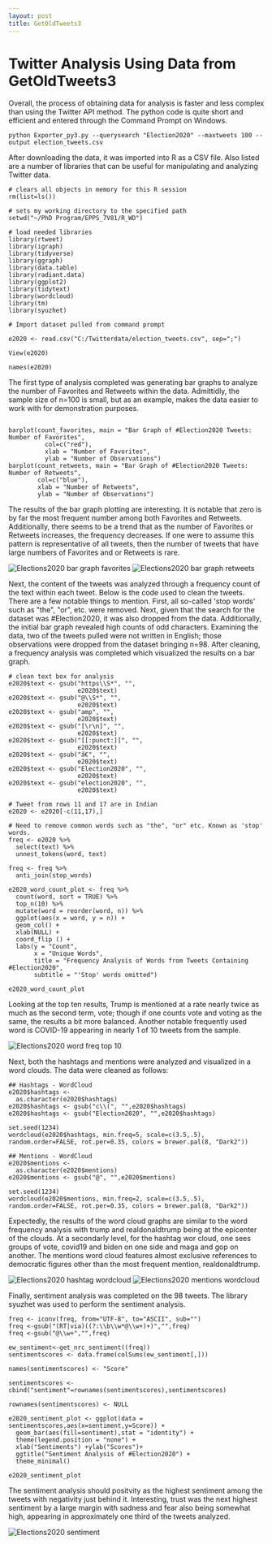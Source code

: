 ```yaml
---
layout: post
title: GetOldTweets3
---
```

# Twitter Analysis Using Data from GetOldTweets3

Overall, the process of obtaining data for analysis is faster and less complex than using the Twitter API method. The python code is quite short and efficient and entered through the Command Prompt on Windows.

<pre><code>python Exporter_py3.py --querysearch "Election2020" --maxtweets 100 --output election_tweets.csv
</code></pre>

After downloading the data, it was imported into R as a CSV file. Also listed are a number of libraries that can be useful for manipulating and analyzing Twitter data.

<pre><code># clears all objects in memory for this R session
rm(list=ls())

# sets my working directory to the specified path
setwd("~/PhD Program/EPPS_7V81/R_WD")

# load needed libraries
library(rtweet)
library(igraph)
library(tidyverse)
library(ggraph)
library(data.table)
library(radiant.data)
library(ggplot2)
library(tidytext)
library(wordcloud)
library(tm)
library(syuzhet)

# Import dataset pulled from command prompt

e2020 <- read.csv("C:/Twitterdata/election_tweets.csv", sep=";")

View(e2020)

names(e2020)
</code></pre>

The first type of analysis completed was generating bar graphs to analyze the number of Favorites and Retweets within the data. Admittidly, the sample size of n=100 is small, but as an example, makes the data easier to work with for demonstration purposes.

<pre><code>  
barplot(count_favorites, main = "Bar Graph of #Election2020 Tweets: Number of Favorites",
          col=c("red"),
          xlab = "Number of Favorites",
          ylab = "Number of Observations")
barplot(count_retweets, main = "Bar Graph of #Election2020 Tweets: Number of Retweets",
        col=c("blue"),
        xlab = "Number of Retweets",
        ylab = "Number of Observations")
</code></pre>

The results of the bar graph plotting are interesting. It is notable that zero is by far the most frequent number among both Favorites and Retweets. Additionally, there seems to be a trend that as the number of Favorites or Retweets increases, the frequency decreases. If one were to assume this pattern is representative of all tweets, then the number of tweets that have large numbers of Favorites and or Retweets is rare.

![Elections2020 bar graph favorites](/images/bar_e2020_favorites.png "Elections2020 bar graph favorites")
![Elections2020 bar graph retweets](/images/bar_e2020_retweets.png "Elections2020 bar graph retweets")

Next, the content of the tweets was analyzed through a frequency count of the text within each tweet. Below is the code used to clean the tweets. There are a few notable things to mention. First, all so-called 'stop words' such as "the", "or", etc. were removed. Next, given that the search for the dataset was #Election2020, it was also dropped from the data. Additionally, the initial bar graph revealed high counts of odd characters. Examining the data, two of the tweets pulled were not written in English; those observations were dropped from the dataset bringing n=98. After cleaning, a frequency analysis was completed which visualized the results on a bar graph.

<pre><code># clean text box for analysis
e2020$text <- gsub("https\\S*", "",
                   e2020$text)
e2020$text <- gsub("@\\S*", "",
                   e2020$text)
e2020$text <- gsub("amp", "",
                   e2020$text)
e2020$text <- gsub("[\r\n]", "",
                   e2020$text)
e2020$text <- gsub("[[:punct:]]", "",
                   e2020$text)
e2020$text <- gsub("â€", "",
                   e2020$text)
e2020$text <- gsub("Election2020", "",
                   e2020$text)
e2020$text <- gsub("election2020", "",
                   e2020$text)

# Tweet from rows 11 and 17 are in Indian
e2020 <- e2020[-c(11,17),]

# Need to remove common words such as "the", "or" etc. Known as 'stop' words.
freq <- e2020 %>%
  select(text) %>%
  unnest_tokens(word, text)

freq <- freq %>%
  anti_join(stop_words)
  
e2020_word_count_plot <- freq %>%
  count(word, sort = TRUE) %>%
  top_n(10) %>%
  mutate(word = reorder(word, n)) %>%
  ggplot(aes(x = word, y = n)) +
  geom_col() +
  xlab(NULL) +
  coord_flip () +
  labs(y = "Count",
       x = "Unique Words",
       title = "Frequency Analysis of Words from Tweets Containing #Election2020",
       subtitle = "'Stop' words omitted")

e2020_word_count_plot
</code></pre>

Looking at the top ten results, Trump is mentioned at a rate nearly twice as much as the second term, vote; though if one counts vote and voting as the same, the results a bit more balanced. Another notable frequently used word is COVID-19 appearing in nearly 1 of 10 tweets from the sample.

![Elections2020 word freq top 10](/images/e2020_word_freq_top10.png "Elections2020 word freq top 10")

Next, both the hashtags and mentions were analyzed and visualized in a word clouds. The data were cleaned as follows:

<pre><code>## Hashtags - WordCloud
e2020$hashtags <-
  as.character(e2020$hashtags)
e2020$hashtags <- gsub("c\\(", "",e2020$hashtags)
e2020$hashtags <- gsub("Election2020", "",e2020$hashtags)

set.seed(1234)
wordcloud(e2020$hashtags, min.freq=5, scale=c(3.5,.5), random.order=FALSE, rot.per=0.35, colors = brewer.pal(8, "Dark2"))

## Mentions - WordCloud
e2020$mentions <-
  as.character(e2020$mentions)
e2020$mentions <- gsub("@", "",e2020$mentions)

set.seed(1234)
wordcloud(e2020$mentions, min.freq=2, scale=c(3.5,.5), random.order=FALSE, rot.per=0.35, colors = brewer.pal(8, "Dark2"))
</code></pre>

Expectedly, the results of the word cloud graphs are similar to the word frequency analysis with trump and realdonaldtrump being at the epicenter of the clouds. At a secondarly level, for the hashtag wor cloud, one sees groups of vote, covid19 and biden on one side and maga and gop on another. The mentions word cloud features almost exclusive references to democratic figures other than the most frequent mention, realdonaldtrump.


![Elections2020 hashtag wordcloud](/images/e2020_hashtag_wordcloud.png "Elections2020 hashtag wordcloud")
![Elections2020 mentions wordcloud](/images/e2020_mention_wordcloud.png "Elections2020 mentions wordcloud")

Finally, sentiment analysis was completed on the 98 tweets. The library syuzhet was used to perform the sentiment analysis. 

<pre><code>freq <- iconv(freq, from="UTF-8", to="ASCII", sub="")
freq <-gsub("(RT|via)((?:\\b\\w*@\\w+)+)","",freq)
freq <-gsub("@\\w+","",freq)

ew_sentiment<-get_nrc_sentiment((freq))
sentimentscores <- data.frame(colSums(ew_sentiment[,]))

names(sentimentscores) <- "Score"

sentimentscores <- cbind("sentiment"=rownames(sentimentscores),sentimentscores)

rownames(sentimentscores) <- NULL

e2020_sentiment_plot <- ggplot(data = sentimentscores,aes(x=sentiment,y=Score)) +
  geom_bar(aes(fill=sentiment),stat = "identity") +
  theme(legend.position = "none") +
  xlab("Sentiments") +ylab("Scores")+
  ggtitle("Sentiment Analysis of #Election2020") +
  theme_minimal()

e2020_sentiment_plot
</code></pre>

The sentiment analysis should positvity as the highest sentiment among the tweets with negativity just behind it. Interesting, trust was the next highest sentiment by a large margin with sadness and fear also being somewhat high, appearing in approximately one third of the tweets analyzed. 

![Elections2020 sentiment](/images/sentiment_analysis_hashtag_e2020.png "Elections2020 sentiment")
